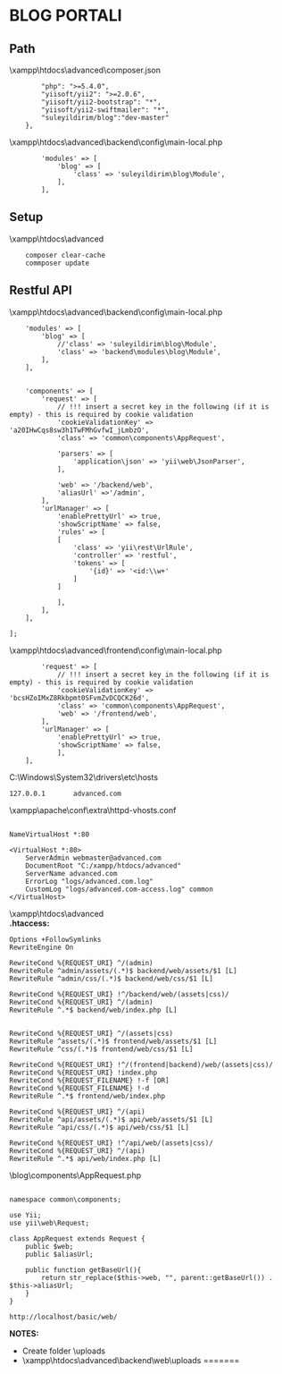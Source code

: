 BLOG PORTALI
============

Path
----

\xampp\htdocs\advanced\composer.json

```"require": {
        "php": ">=5.4.0",
		"yiisoft/yii2": ">=2.0.6",
		"yiisoft/yii2-bootstrap": "*",
		"yiisoft/yii2-swiftmailer": "*",
		"suleyildirim/blog":"dev-master"
    },
```


\xampp\htdocs\advanced\backend\config\main-local.php

```	$config = [
		'modules' => [
			'blog' => [
				'class' => 'suleyildirim\blog\Module',
			],
		],
```


Setup
-----

\xampp\htdocs\advanced
```
	composer clear-cache
	commposer update
```

Restful API
-----------

\xampp\htdocs\advanced\backend\config\main-local.php

```	$config = [
    'modules' => [
        'blog' => [
            //'class' => 'suleyildirim\blog\Module',
			'class' => 'backend\modules\blog\Module',
        ],
    ],
	

    'components' => [
        'request' => [
            // !!! insert a secret key in the following (if it is empty) - this is required by cookie validation
            'cookieValidationKey' => 'a20IHwCqs8sw3h1TwFMhGvfwI_jLmbzO',
            'class' => 'common\components\AppRequest',

            'parsers' => [
                'application\json' => 'yii\web\JsonParser',
            ],

            'web' => '/backend/web',
            'aliasUrl' =>'/admin',
        ],
        'urlManager' => [
            'enablePrettyUrl' => true,
            'showScriptName' => false,
            'rules' => [
            [
                'class' => 'yii\rest\UrlRule',
                'controller' => 'restful',
                'tokens' => [
                    '{id}' => '<id:\\w+'
                ]
            ]

            ],
        ],
    ],
    
];
```

\xampp\htdocs\advanced\frontend\config\main-local.php

```	'components' => [
        'request' => [
            // !!! insert a secret key in the following (if it is empty) - this is required by cookie validation
            'cookieValidationKey' => 'bcsHZoIMxZ8Rkbpmt0SFvmZvDCQCK26d',
            'class' => 'common\components\AppRequest',
            'web' => '/frontend/web',
        ],
        'urlManager' => [
            'enablePrettyUrl' => true,
            'showScriptName' => false,
            ],
    ],
```
C:\Windows\System32\drivers\etc\hosts


```
127.0.0.1       advanced.com
```

\xampp\apache\conf\extra\httpd-vhosts.conf

```

NameVirtualHost *:80

<VirtualHost *:80>
    ServerAdmin webmaster@advanced.com
    DocumentRoot "C:/xampp/htdocs/advanced"
    ServerName advanced.com
    ErrorLog "logs/advanced.com.log"
    CustomLog "logs/advanced.com-access.log" common
</VirtualHost>

```


\xampp\htdocs\advanced\
**.htaccess:**

```
Options +FollowSymlinks
RewriteEngine On

RewriteCond %{REQUEST_URI} ^/(admin)
RewriteRule ^admin/assets/(.*)$ backend/web/assets/$1 [L]
RewriteRule ^admin/css/(.*)$ backend/web/css/$1 [L]

RewriteCond %{REQUEST_URI} !^/backend/web/(assets|css)/
RewriteCond %{REQUEST_URI} ^/(admin)
RewriteRule ^.*$ backend/web/index.php [L]


RewriteCond %{REQUEST_URI} ^/(assets|css)
RewriteRule ^assets/(.*)$ frontend/web/assets/$1 [L]
RewriteRule ^css/(.*)$ frontend/web/css/$1 [L]

RewriteCond %{REQUEST_URI} !^/(frontend|backend)/web/(assets|css)/
RewriteCond %{REQUEST_URI} !index.php
RewriteCond %{REQUEST_FILENAME} !-f [OR]
RewriteCond %{REQUEST_FILENAME} !-d
RewriteRule ^.*$ frontend/web/index.php

RewriteCond %{REQUEST_URI} ^/(api)
RewriteRule ^api/assets/(.*)$ api/web/assets/$1 [L]
RewriteRule ^api/css/(.*)$ api/web/css/$1 [L]

RewriteCond %{REQUEST_URI} !^/api/web/(assets|css)/
RewriteCond %{REQUEST_URI} ^/(api)
RewriteRule ^.*$ api/web/index.php [L]
```

\blog\components\AppRequest.php

```<?php

namespace common\components;

use Yii;
use yii\web\Request;

class AppRequest extends Request {
    public $web;
    public $aliasUrl;

    public function getBaseUrl(){ 	
        return str_replace($this->web, "", parent::getBaseUrl()) . $this->aliasUrl;
    }
}
```

~~~
http://localhost/basic/web/
~~~


**NOTES:**
- Create folder \uploads 
- \xampp\htdocs\advanced\backend\web\uploads
=======


